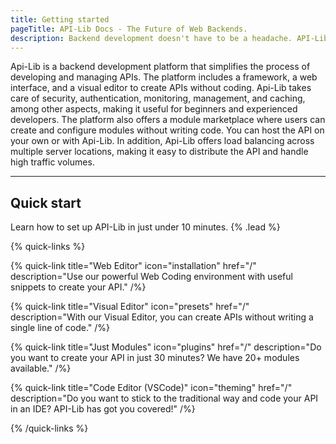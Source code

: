 ```yaml
---
title: Getting started
pageTitle: API-Lib Docs - The Future of Web Backends.
description: Backend development doesn't have to be a headache. API-Lib makes it effortless.
---
```


Api-Lib is a backend development platform that simplifies the process of developing and managing APIs. The platform includes a framework, a web interface, and a visual editor to create APIs without coding. Api-Lib takes care of security, authentication, monitoring, management, and caching, among other aspects, making it useful for beginners and experienced developers. The platform also offers a module marketplace where users can create and configure modules without writing code. You can host the API on your own or with Api-Lib. In addition, Api-Lib offers load balancing across multiple server locations, making it easy to distribute the API and handle high traffic volumes.

---

## Quick start

Learn how to set up API-Lib in just under 10 minutes. {% .lead %}

{% quick-links %}

{% quick-link title="Web Editor" icon="installation" href="/" description="Use our powerful Web Coding environment with useful snippets to create your API." /%}

{% quick-link title="Visual Editor" icon="presets" href="/" description="With our Visual Editor, you can create APIs without writing a single line of code." /%}

{% quick-link title="Just Modules" icon="plugins" href="/" description="Do you want to create your API in just 30 minutes? We have 20+ modules available." /%}

{% quick-link title="Code Editor (VSCode)" icon="theming" href="/" description="Do you want to stick to the traditional way and code your API in an IDE? API-Lib has got you covered!" /%}

{% /quick-links %}



